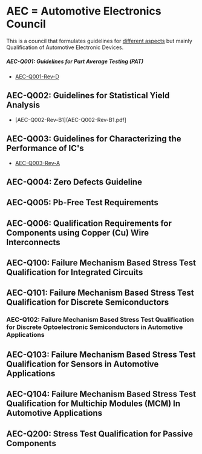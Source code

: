 # AEC = Automotive Electronics Council

This is a council that formulates guidelines for [different aspects](http://www.aecouncil.com/AECDocuments.html) but mainly Qualification of Automotive Electronic Devices.

##### AEC-Q001: Guidelines for Part Average Testing (PAT)
- [AEC-Q001-Rev-D](AEC-Q001-Rev-D.pdf)

## AEC-Q002: Guidelines for Statistical Yield Analysis
- [AEC-Q002-Rev-B1](AEC-Q002-Rev-B1.pdf]

## AEC-Q003: Guidelines for Characterizing the Performance of IC's
- [AEC-Q003-Rev-A](AEC-Q003-Rev-A.pdf)

## AEC-Q004: Zero Defects Guideline

## AEC-Q005: Pb-Free Test Requirements

## AEC-Q006: Qualification Requirements for Components using Copper (Cu) Wire Interconnects

## AEC-Q100: Failure Mechanism Based Stress Test Qualification for **Integrated Circuits**

## AEC-Q101: Failure Mechanism Based Stress Test Qualification for **Discrete** Semiconductors

### AEC-Q102: Failure Mechanism Based Stress Test Qualification for **Discrete Optoelectronic** Semiconductors in Automotive Applications

## AEC-Q103: Failure Mechanism Based Stress Test Qualification for **Sensors** in Automotive Applications

## AEC-Q104: Failure Mechanism Based Stress Test Qualification for **Multichip Modules (MCM)** In Automotive Applications

## AEC-Q200: Stress Test Qualification for **Passive Components** 

